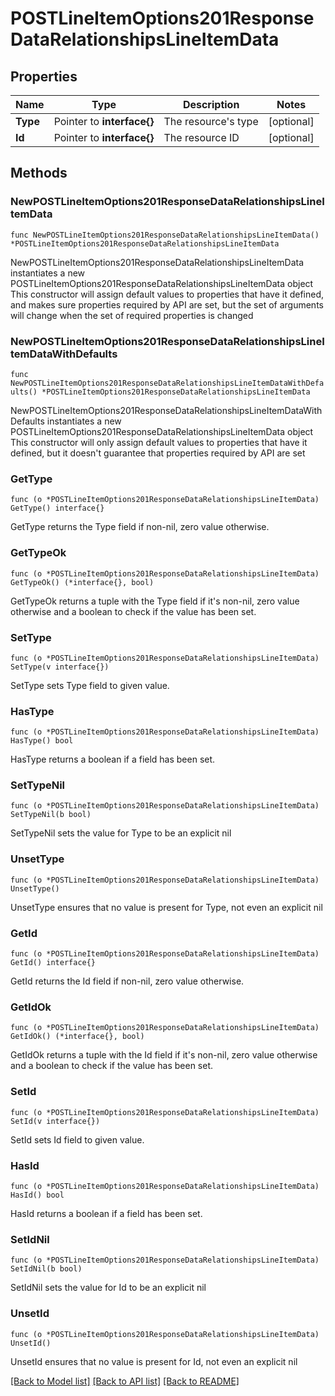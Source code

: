 # POSTLineItemOptions201ResponseDataRelationshipsLineItemData

## Properties

Name | Type | Description | Notes
------------ | ------------- | ------------- | -------------
**Type** | Pointer to **interface{}** | The resource&#39;s type | [optional] 
**Id** | Pointer to **interface{}** | The resource ID | [optional] 

## Methods

### NewPOSTLineItemOptions201ResponseDataRelationshipsLineItemData

`func NewPOSTLineItemOptions201ResponseDataRelationshipsLineItemData() *POSTLineItemOptions201ResponseDataRelationshipsLineItemData`

NewPOSTLineItemOptions201ResponseDataRelationshipsLineItemData instantiates a new POSTLineItemOptions201ResponseDataRelationshipsLineItemData object
This constructor will assign default values to properties that have it defined,
and makes sure properties required by API are set, but the set of arguments
will change when the set of required properties is changed

### NewPOSTLineItemOptions201ResponseDataRelationshipsLineItemDataWithDefaults

`func NewPOSTLineItemOptions201ResponseDataRelationshipsLineItemDataWithDefaults() *POSTLineItemOptions201ResponseDataRelationshipsLineItemData`

NewPOSTLineItemOptions201ResponseDataRelationshipsLineItemDataWithDefaults instantiates a new POSTLineItemOptions201ResponseDataRelationshipsLineItemData object
This constructor will only assign default values to properties that have it defined,
but it doesn't guarantee that properties required by API are set

### GetType

`func (o *POSTLineItemOptions201ResponseDataRelationshipsLineItemData) GetType() interface{}`

GetType returns the Type field if non-nil, zero value otherwise.

### GetTypeOk

`func (o *POSTLineItemOptions201ResponseDataRelationshipsLineItemData) GetTypeOk() (*interface{}, bool)`

GetTypeOk returns a tuple with the Type field if it's non-nil, zero value otherwise
and a boolean to check if the value has been set.

### SetType

`func (o *POSTLineItemOptions201ResponseDataRelationshipsLineItemData) SetType(v interface{})`

SetType sets Type field to given value.

### HasType

`func (o *POSTLineItemOptions201ResponseDataRelationshipsLineItemData) HasType() bool`

HasType returns a boolean if a field has been set.

### SetTypeNil

`func (o *POSTLineItemOptions201ResponseDataRelationshipsLineItemData) SetTypeNil(b bool)`

 SetTypeNil sets the value for Type to be an explicit nil

### UnsetType
`func (o *POSTLineItemOptions201ResponseDataRelationshipsLineItemData) UnsetType()`

UnsetType ensures that no value is present for Type, not even an explicit nil
### GetId

`func (o *POSTLineItemOptions201ResponseDataRelationshipsLineItemData) GetId() interface{}`

GetId returns the Id field if non-nil, zero value otherwise.

### GetIdOk

`func (o *POSTLineItemOptions201ResponseDataRelationshipsLineItemData) GetIdOk() (*interface{}, bool)`

GetIdOk returns a tuple with the Id field if it's non-nil, zero value otherwise
and a boolean to check if the value has been set.

### SetId

`func (o *POSTLineItemOptions201ResponseDataRelationshipsLineItemData) SetId(v interface{})`

SetId sets Id field to given value.

### HasId

`func (o *POSTLineItemOptions201ResponseDataRelationshipsLineItemData) HasId() bool`

HasId returns a boolean if a field has been set.

### SetIdNil

`func (o *POSTLineItemOptions201ResponseDataRelationshipsLineItemData) SetIdNil(b bool)`

 SetIdNil sets the value for Id to be an explicit nil

### UnsetId
`func (o *POSTLineItemOptions201ResponseDataRelationshipsLineItemData) UnsetId()`

UnsetId ensures that no value is present for Id, not even an explicit nil

[[Back to Model list]](../README.md#documentation-for-models) [[Back to API list]](../README.md#documentation-for-api-endpoints) [[Back to README]](../README.md)


